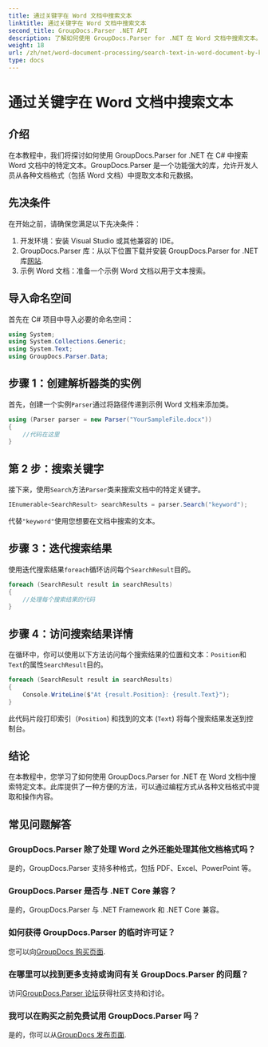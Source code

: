 ```yaml
---
title: 通过关键字在 Word 文档中搜索文本
linktitle: 通过关键字在 Word 文档中搜索文本
second_title: GroupDocs.Parser .NET API
description: 了解如何使用 GroupDocs.Parser for .NET 在 Word 文档中搜索文本。高效提取特定关键字。
weight: 18
url: /zh/net/word-document-processing/search-text-in-word-document-by-keyword/
type: docs
---
```

# 通过关键字在 Word 文档中搜索文本

## 介绍
在本教程中，我们将探讨如何使用 GroupDocs.Parser for .NET 在 C# 中搜索 Word 文档中的特定文本。GroupDocs.Parser 是一个功能强大的库，允许开发人员从各种文档格式（包括 Word 文档）中提取文本和元数据。
## 先决条件
在开始之前，请确保您满足以下先决条件：
1. 开发环境：安装 Visual Studio 或其他兼容的 IDE。
2.  GroupDocs.Parser 库：从以下位置下载并安装 GroupDocs.Parser for .NET 库[网站](https://releases.groupdocs.com/parser/net/).
3. 示例 Word 文档：准备一个示例 Word 文档以用于文本搜索。

## 导入命名空间
首先在 C# 项目中导入必要的命名空间：
```csharp
using System;
using System.Collections.Generic;
using System.Text;
using GroupDocs.Parser.Data;
```
## 步骤 1：创建解析器类的实例
首先，创建一个实例`Parser`通过将路径传递到示例 Word 文档来添加类。
```csharp
using (Parser parser = new Parser("YourSampleFile.docx"))
{
    //代码在这里
}
```
## 第 2 步：搜索关键字
接下来，使用`Search`方法`Parser`类来搜索文档中的特定关键字。
```csharp
IEnumerable<SearchResult> searchResults = parser.Search("keyword");
```
代替`"keyword"`使用您想要在文档中搜索的文本。
## 步骤 3：迭代搜索结果
使用迭代搜索结果`foreach`循环访问每个`SearchResult`目的。
```csharp
foreach (SearchResult result in searchResults)
{
    //处理每个搜索结果的代码
}
```
## 步骤 4：访问搜索结果详情
在循环中，你可以使用以下方法访问每个搜索结果的位置和文本：`Position`和`Text`的属性`SearchResult`目的。
```csharp
foreach (SearchResult result in searchResults)
{
    Console.WriteLine($"At {result.Position}: {result.Text}");
}
```
此代码片段打印索引（`Position`) 和找到的文本 (`Text`) 将每个搜索结果发送到控制台。

## 结论
在本教程中，您学习了如何使用 GroupDocs.Parser for .NET 在 Word 文档中搜索特定文本。此库提供了一种方便的方法，可以通过编程方式从各种文档格式中提取和操作内容。

## 常见问题解答
### GroupDocs.Parser 除了处理 Word 之外还能处理其他文档格式吗？
是的，GroupDocs.Parser 支持多种格式，包括 PDF、Excel、PowerPoint 等。
### GroupDocs.Parser 是否与 .NET Core 兼容？
是的，GroupDocs.Parser 与 .NET Framework 和 .NET Core 兼容。
### 如何获得 GroupDocs.Parser 的临时许可证？
您可以向[GroupDocs 购买页面](https://purchase.groupdocs.com/temporary-license/).
### 在哪里可以找到更多支持或询问有关 GroupDocs.Parser 的问题？
访问[GroupDocs.Parser 论坛](https://forum.groupdocs.com/c/parser/17)获得社区支持和讨论。
### 我可以在购买之前免费试用 GroupDocs.Parser 吗？
是的，你可以从[GroupDocs 发布页面](https://releases.groupdocs.com/).
